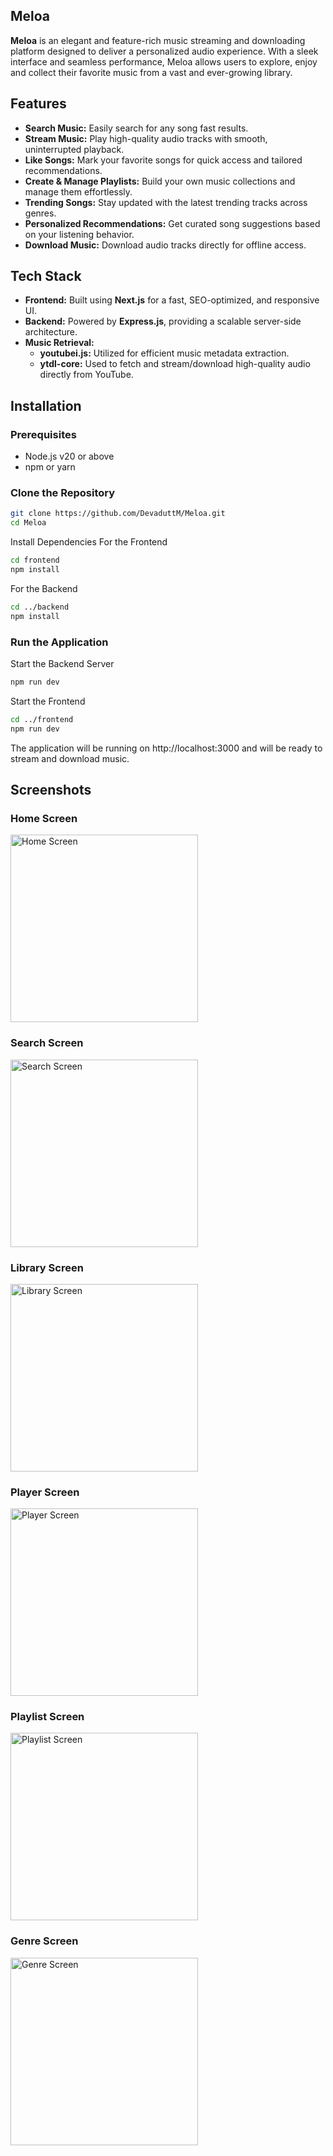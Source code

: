 ## Meloa

**Meloa** is an elegant and feature-rich music streaming and downloading platform designed to deliver a personalized audio experience. With a sleek interface and seamless performance, Meloa allows users to explore, enjoy and collect their favorite music from a vast and ever-growing library.  

## Features  

- **Search Music:** Easily search for any song fast results.  
- **Stream Music:** Play high-quality audio tracks with smooth, uninterrupted playback.  
- **Like Songs:** Mark your favorite songs for quick access and tailored recommendations.  
- **Create & Manage Playlists:** Build your own music collections and manage them effortlessly.  
- **Trending Songs:** Stay updated with the latest trending tracks across genres.  
- **Personalized Recommendations:** Get curated song suggestions based on your listening behavior.  
- **Download Music:** Download audio tracks directly for offline access.  

## Tech Stack  

- **Frontend:** Built using **Next.js** for a fast, SEO-optimized, and responsive UI.  
- **Backend:** Powered by **Express.js**, providing a scalable server-side architecture.  
- **Music Retrieval:**  
  - **youtubei.js:** Utilized for efficient music metadata extraction.  
  - **ytdl-core:** Used to fetch and stream/download high-quality audio directly from YouTube.  

## Installation  

### Prerequisites  
- Node.js v20 or above  
- npm or yarn  

### Clone the Repository  
```bash  
git clone https://github.com/DevaduttM/Meloa.git  
cd Meloa
```  
Install Dependencies
For the Frontend
```bash
cd frontend  
npm install
```  
For the Backend
```bash
cd ../backend  
npm install 
``` 
### Run the Application
Start the Backend Server
```bash
npm run dev  
```
Start the Frontend
```bash
cd ../frontend  
npm run dev  
```
The application will be running on http://localhost:3000 and will be ready to stream and download music.

## Screenshots

### Home Screen
<div>
<img src = "frontend/public/screenshots/home_page.png" width = "300" alt = "Home Screen"/>
</div>

### Search Screen
<div>
<img src = "frontend/public/screenshots/search_screen.png" width = "300" alt = "Search Screen"/>
</div>

### Library Screen
<div>
<img src = "frontend/public/screenshots/library_screen.png" width = "300" alt = "Library Screen"/>
</div>

### Player Screen
<div>
<img src = "frontend/public/screenshots/player_screen.png" width = "300" alt = "Player Screen"/>
</div>

### Playlist Screen
<div>
<img src = "frontend/public/screenshots/playlist_screen.png" width = "300" alt = "Playlist Screen"/>
</div>

### Genre Screen
<div>
<img src = "frontend/public/screenshots/genre_screen.png" width = "300" alt = "Genre Screen"/>
</div>
